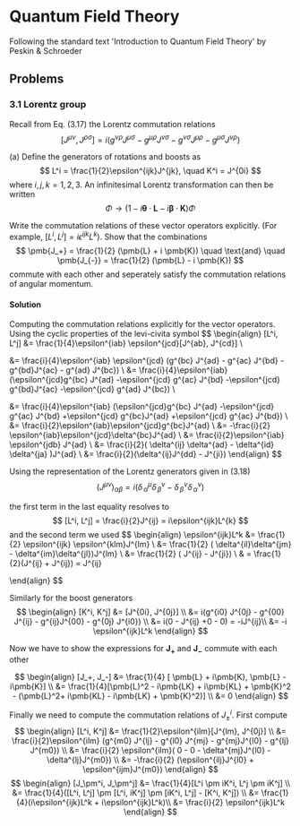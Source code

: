 # Quantum Field Theory

Following the standard text 'Introduction to Quantum Field Theory' by Peskin & Schroeder


## Problems

### 3.1 Lorentz group

Recall from Eq. (3.17) the Lorentz commutation relations
$$
  [ J^{\mu \nu}, J^{\rho \sigma}] = i(g^{\nu \rho} J^{\mu \sigma} - g^{\mu \rho} J^{\nu \sigma} - g^{\nu \sigma}J^{\mu \rho} - g^{\mu \sigma} J^{\nu \rho})
$$

(a) Define the generators of rotations and boosts as 
$$
  L^i = \frac{1}{2}\epsilon^{ijk}J^{jk}, \quad K^i = J^{0i}
$$
where $i, j, k = 1, 2, 3$. An infinitesimal Lorentz transformation can then be written
$$
  \Phi \rightarrow (1 - i \pmb{\theta}\cdot \pmb{L} - i \pmb{\beta} \cdot \pmb{K} ) \Phi
$$

Write the commutation relations of these vector operators explicitly. (For example, $[L^i, L^j] = i \epsilon^{ijk} L^k$). Show that the combinations
$$
  \pmb{J_+} = \frac{1}{2} (\pmb{L} + i \pmb{K}) \quad \text{and} \quad  \pmb{J_{-}} = \frac{1}{2} (\pmb{L} - i \pmb{K})
$$
commute with each other and seperately satisfy the commutation relations of angular momentum.


#### Solution

 Computing the commutation relations explicitly for the vector operators. Using the cyclic properties of the levi-civita symbol
$$
\begin{align}
  [L^i, L^j] 
  &= \frac{1}{4}\epsilon^{iab} \epsilon^{jcd}[J^{ab}, J^{cd}]  \\

  &= \frac{i}{4}\epsilon^{iab} \epsilon^{jcd} (g^{bc} J^{ad} - g^{ac} J^{bd} - g^{bd}J^{ac} - g^{ad} J^{bc}) \\
  &= \frac{i}{4}\epsilon^{iab}  (\epsilon^{jcd}g^{bc} J^{ad} -\epsilon^{jcd} g^{ac} J^{bd} -\epsilon^{jcd} g^{bd}J^{ac} -\epsilon^{jcd} g^{ad} J^{bc}) \\

  &= \frac{i}{4}\epsilon^{iab}  (\epsilon^{jcd}g^{bc} J^{ad} -\epsilon^{jcd} g^{ac} J^{bd} +\epsilon^{jcd} g^{bc}J^{ad} +\epsilon^{jcd} g^{ac} J^{bd}) \\
  &= \frac{i}{2}\epsilon^{iab}\epsilon^{jcd}g^{bc}J^{ad} \\ 
  &= -\frac{i}{2} \epsilon^{iab}\epsilon^{jcd}\delta^{bc}J^{ad} \\
  &= \frac{i}{2}\epsilon^{iab} \epsilon^{jdb} J^{ad} \\
  &= \frac{i}{2}( \delta^{ij} \delta^{ad} - \delta^{id} \delta^{ja} )J^{ad}  \\
  &= \frac{i}{2}(\delta^{ij}J^{dd} - J^{ji})
\end{align}
$$

Using the representation of the Lorentz generators given in (3.18)
$$
  (J^{\mu \nu})_{\alpha \beta} = i(\delta^\mu_{\,\alpha} \delta^\nu_{\,\beta} - \delta^\nu_{\,\beta} \delta^\nu_{\,\alpha})
$$

the first term in the last equality resolves to
$$
  [L^i, L^j]  = \frac{i}{2}J^{ij} = i\epsilon^{ijk}L^{k}
$$
and the second term we used
$$
\begin{align}
  \epsilon^{ijk}L^k &= \frac{1}{2} \epsilon^{ijk} \epsilon^{klm}J^{lm} \\
  &= \frac{1}{2} ( \delta^{il}\delta^{jm} - \delta^{im}\delta^{jl})J^{lm} \\
  &= \frac{1}{2} ( J^{ij} - J^{ji}) \\
  & = \frac{1}{2}(J^{ij} + J^{ij}) = J^{ij}

\end{align}
$$

Similarly for the boost generators
$$
\begin{align}
  [K^i, K^j] &= [J^{0i}, J^{0j}] \\
  &= i(g^{i0} J^{0j} - g^{00} J^{ij} - g^{ij}J^{00} - g^{0j} J^{i0}) \\
  &= i(0 - J^{ij} +0 - 0) = -iJ^{ij}\\
  &= -i \epsilon^{ijk}L^k
\end{align}
$$

Now we have to show the expressions for $\pmb{J_+}$ and $\pmb{J_-}$ commute with each other

$$
\begin{align}
  [J_+, J_-] &= \frac{1}{4} [ \pmb{L} + i\pmb{K}, \pmb{L} - i\pmb{K}] \\
  &= \frac{1}{4}[\pmb{L}^2 - i\pmb{LK} + i\pmb{KL} + \pmb{K}^2 - (\pmb{L}^2+ i\pmb{KL} - i\pmb{LK} + \pmb{K}^2)] \\
  &= 0
\end{align}
$$

Finally we need to compute the commutation relations of $J_{\pm}^i$. First compute
$$
\begin{align}
  [L^i, K^j] &= \frac{1}{2}\epsilon^{ilm}[J^{lm}, J^{0j}] \\
  &= \frac{i}{2}\epsilon^{ilm} (g^{m0} J^{lj} - g^{l0} J^{mj} - g^{mj}J^{l0} - g^{lj} J^{m0}) \\
  &= \frac{i}{2} \epsilon^{ilm}( 0 - 0 - \delta^{mj}J^{l0} - \delta^{lj}J^{m0}) \\
  &= -\frac{i}{2} (\epsilon^{ilj}J^{l0} + \epsilon^{ijm}J^{m0}) 
\end{align}
$$
$$
\begin{align}
  [J_\pm^i, J_\pm^j] &= \frac{1}{4}[L^i \pm iK^i, L^j \pm iK^j] \\
  &= \frac{1}{4}([L^i, L^j] \pm [L^i, iK^j] \pm [iK^i, L^j] - [K^i, K^j]) \\
  &= \frac{1}{4}(i\epsilon^{ijk}L^k + i\epsilon^{ijk}L^k)\\
  &= \frac{i}{2} \epsilon^{ijk}L^k
\end{align}
$$
